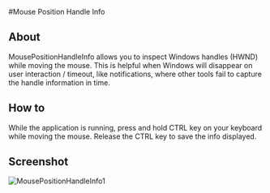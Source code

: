 #Mouse Position Handle Info

## About

MousePositionHandleInfo allows you to inspect Windows handles (HWND) while moving the mouse. This is helpful when Windows will disappear on user interaction / timeout, like notifications, where other tools fail to capture the handle information in time.

## How to

While the application is running, press and hold CTRL key on your keyboard while moving the mouse. Release the CTRL key to save the info displayed.

## Screenshot

![MousePositionHandleInfo1](https://user-images.githubusercontent.com/49561427/156413968-ede9bcad-c847-4c71-98fd-c0e0d788e084.jpg)
